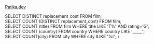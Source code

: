 [Patika.dev](https://www.patika.dev/tr) 

SELECT DISTINCT replacement_cost FROM film; \
SELECT COUNT (DISTINCT replacement_cost) FROM film; \
SELECT COUNT (title) FROM film WHERE title LIKE 'T%' AND rating='G'; \
SELECT COUNT (country) FROM country WHERE country LIKE '_____'; \
SELECT COUNT(city) FROM city WHERE city ILIKE '%r'; \
